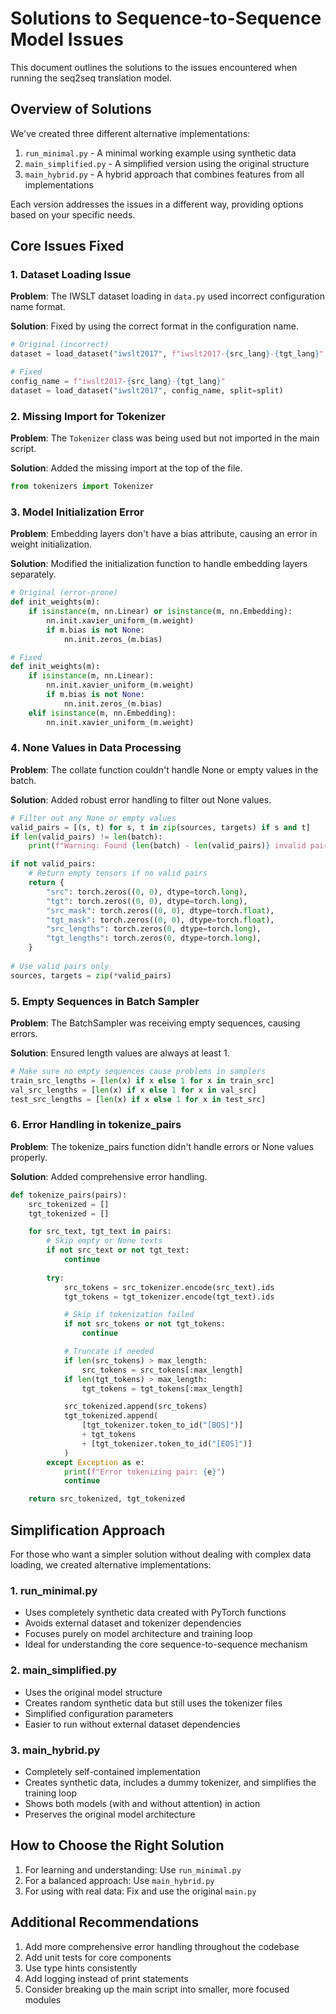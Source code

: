 # Solutions to Sequence-to-Sequence Model Issues

This document outlines the solutions to the issues encountered when running the seq2seq translation model.

## Overview of Solutions

We've created three different alternative implementations:

1. `run_minimal.py` - A minimal working example using synthetic data
2. `main_simplified.py` - A simplified version using the original structure
3. `main_hybrid.py` - A hybrid approach that combines features from all implementations

Each version addresses the issues in a different way, providing options based on your specific needs.

## Core Issues Fixed

### 1. Dataset Loading Issue

**Problem**: The IWSLT dataset loading in `data.py` used incorrect configuration name format.

**Solution**: Fixed by using the correct format in the configuration name.

```python
# Original (incorrect)
dataset = load_dataset("iwslt2017", f"iwslt2017-{src_lang}-{tgt_lang}", split=split)

# Fixed
config_name = f"iwslt2017-{src_lang}-{tgt_lang}"
dataset = load_dataset("iwslt2017", config_name, split=split)
```

### 2. Missing Import for Tokenizer

**Problem**: The `Tokenizer` class was being used but not imported in the main script.

**Solution**: Added the missing import at the top of the file.

```python
from tokenizers import Tokenizer
```

### 3. Model Initialization Error

**Problem**: Embedding layers don't have a bias attribute, causing an error in weight initialization.

**Solution**: Modified the initialization function to handle embedding layers separately.

```python
# Original (error-prone)
def init_weights(m):
    if isinstance(m, nn.Linear) or isinstance(m, nn.Embedding):
        nn.init.xavier_uniform_(m.weight)
        if m.bias is not None:
            nn.init.zeros_(m.bias)

# Fixed
def init_weights(m):
    if isinstance(m, nn.Linear):
        nn.init.xavier_uniform_(m.weight)
        if m.bias is not None:
            nn.init.zeros_(m.bias)
    elif isinstance(m, nn.Embedding):
        nn.init.xavier_uniform_(m.weight)
```

### 4. None Values in Data Processing

**Problem**: The collate function couldn't handle None or empty values in the batch.

**Solution**: Added robust error handling to filter out None values.

```python
# Filter out any None or empty values
valid_pairs = [(s, t) for s, t in zip(sources, targets) if s and t]
if len(valid_pairs) != len(batch):
    print(f"Warning: Found {len(batch) - len(valid_pairs)} invalid pairs in batch")

if not valid_pairs:
    # Return empty tensors if no valid pairs
    return {
        "src": torch.zeros((0, 0), dtype=torch.long),
        "tgt": torch.zeros((0, 0), dtype=torch.long),
        "src_mask": torch.zeros((0, 0), dtype=torch.float),
        "tgt_mask": torch.zeros((0, 0), dtype=torch.float),
        "src_lengths": torch.zeros(0, dtype=torch.long),
        "tgt_lengths": torch.zeros(0, dtype=torch.long),
    }
    
# Use valid pairs only
sources, targets = zip(*valid_pairs)
```

### 5. Empty Sequences in Batch Sampler

**Problem**: The BatchSampler was receiving empty sequences, causing errors.

**Solution**: Ensured length values are always at least 1.

```python
# Make sure no empty sequences cause problems in samplers
train_src_lengths = [len(x) if x else 1 for x in train_src]
val_src_lengths = [len(x) if x else 1 for x in val_src]
test_src_lengths = [len(x) if x else 1 for x in test_src]
```

### 6. Error Handling in tokenize_pairs

**Problem**: The tokenize_pairs function didn't handle errors or None values properly.

**Solution**: Added comprehensive error handling.

```python
def tokenize_pairs(pairs):
    src_tokenized = []
    tgt_tokenized = []

    for src_text, tgt_text in pairs:
        # Skip empty or None texts
        if not src_text or not tgt_text:
            continue
            
        try:
            src_tokens = src_tokenizer.encode(src_text).ids
            tgt_tokens = tgt_tokenizer.encode(tgt_text).ids

            # Skip if tokenization failed
            if not src_tokens or not tgt_tokens:
                continue

            # Truncate if needed
            if len(src_tokens) > max_length:
                src_tokens = src_tokens[:max_length]
            if len(tgt_tokens) > max_length:
                tgt_tokens = tgt_tokens[:max_length]

            src_tokenized.append(src_tokens)
            tgt_tokenized.append(
                [tgt_tokenizer.token_to_id("[BOS]")]
                + tgt_tokens
                + [tgt_tokenizer.token_to_id("[EOS]")]
            )
        except Exception as e:
            print(f"Error tokenizing pair: {e}")
            continue

    return src_tokenized, tgt_tokenized
```

## Simplification Approach

For those who want a simpler solution without dealing with complex data loading, we created alternative implementations:

### 1. run_minimal.py

- Uses completely synthetic data created with PyTorch functions
- Avoids external dataset and tokenizer dependencies
- Focuses purely on model architecture and training loop
- Ideal for understanding the core sequence-to-sequence mechanism

### 2. main_simplified.py

- Uses the original model structure
- Creates random synthetic data but still uses the tokenizer files
- Simplified configuration parameters
- Easier to run without external dataset dependencies

### 3. main_hybrid.py

- Completely self-contained implementation
- Creates synthetic data, includes a dummy tokenizer, and simplifies the training loop
- Shows both models (with and without attention) in action
- Preserves the original model architecture

## How to Choose the Right Solution

1. For learning and understanding: Use `run_minimal.py`
2. For a balanced approach: Use `main_hybrid.py`
3. For using with real data: Fix and use the original `main.py`

## Additional Recommendations

1. Add more comprehensive error handling throughout the codebase
2. Add unit tests for core components
3. Use type hints consistently
4. Add logging instead of print statements
5. Consider breaking up the main script into smaller, more focused modules
